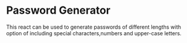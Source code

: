 # Password Generator

This react can be used to generate passwords of different lengths with option of including special characters,numbers and upper-case letters.
